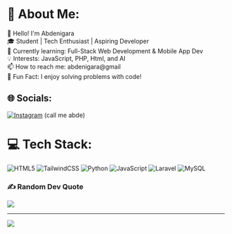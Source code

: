# 💫 About Me:
👋 Hello! I'm Abdenigara<br>🎓 Student | Tech Enthusiast | Aspiring Developer<br>🌱 Currently learning: Full-Stack Web Development & Mobile App Dev<br>💡 Interests: JavaScript, PHP, Html, and AI<br>📫 How to reach me: abdenigara@gmail<br>🚀 Fun Fact: I enjoy solving problems with code!


## 🌐 Socials:
[![Instagram](https://img.shields.io/badge/Instagram-%23E4405F.svg?logo=Instagram&logoColor=white)](https://instagram.com/@abdenism) (call me abde) 

# 💻 Tech Stack:
![HTML5](https://img.shields.io/badge/html5-%23E34F26.svg?style=for-the-badge&logo=html5&logoColor=white) ![TailwindCSS](https://img.shields.io/badge/tailwindcss-%2338B2AC.svg?style=for-the-badge&logo=tailwind-css&logoColor=white) ![Python](https://img.shields.io/badge/python-3670A0?style=for-the-badge&logo=python&logoColor=ffdd54) ![JavaScript](https://img.shields.io/badge/javascript-%23323330.svg?style=for-the-badge&logo=javascript&logoColor=%23F7DF1E) ![Laravel](https://img.shields.io/badge/laravel-%23FF2D20.svg?style=for-the-badge&logo=laravel&logoColor=white) ![MySQL](https://img.shields.io/badge/mysql-4479A1.svg?style=for-the-badge&logo=mysql&logoColor=white)


### ✍️ Random Dev Quote
![](https://quotes-github-readme.vercel.app/api?type=horizontal&theme=dark)

---
[![](https://visitcount.itsvg.in/api?id=abdenigara1&icon=1&color=0)](https://visitcount.itsvg.in)

<!-- Proudly created with GPRM ( https://gprm.itsvg.in ) -->
